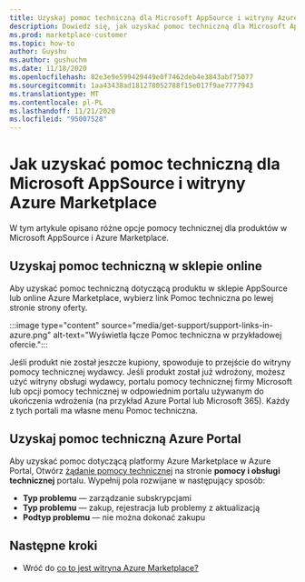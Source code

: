 ```yaml
---
title: Uzyskaj pomoc techniczną dla Microsoft AppSource i witryny Azure Marketplace
description: Dowiedz się, jak uzyskać pomoc techniczną dla Microsoft AppSource i witryny Azure Marketplace.
ms.prod: marketplace-customer
ms.topic: how-to
author: Guyshu
ms.author: gushuchm
ms.date: 11/18/2020
ms.openlocfilehash: 82e3e9e599429449e0f7462deb4e3843abf75077
ms.sourcegitcommit: 1aa43438ad181278052788f15e017f9ae7777943
ms.translationtype: MT
ms.contentlocale: pl-PL
ms.lasthandoff: 11/21/2020
ms.locfileid: "95007528"
---
```

# <a name="how-to-get-support-for-microsoft-appsource-and-azure-marketplace"></a>Jak uzyskać pomoc techniczną dla Microsoft AppSource i witryny Azure Marketplace

W tym artykule opisano różne opcje pomocy technicznej dla produktów w Microsoft AppSource i Azure Marketplace. 

## <a name="get-support-in-an-online-store"></a>Uzyskaj pomoc techniczną w sklepie online

Aby uzyskać pomoc techniczną dotyczącą produktu w sklepie AppSource lub online Azure Marketplace, wybierz link Pomoc techniczna po lewej stronie strony oferty. 

:::image type="content" source="media/get-support/support-links-in-azure.png" alt-text="Wyświetla łącze Pomoc techniczna w przykładowej ofercie.":::

Jeśli produkt nie został jeszcze kupiony, spowoduje to przejście do witryny pomocy technicznej wydawcy. Jeśli produkt został już wdrożony, możesz użyć witryny obsługi wydawcy, portalu pomocy technicznej firmy Microsoft lub opcji pomocy technicznej w odpowiednim portalu używanym do ukończenia wdrożenia (na przykład Azure Portal lub Microsoft 365). Każdy z tych portali ma własne menu Pomoc techniczna.

## <a name="get-support-from-the-azure-portal"></a>Uzyskaj pomoc techniczną Azure Portal

Aby uzyskać pomoc dotyczącą platformy Azure Marketplace w Azure Portal, Otwórz [żądanie pomocy technicznej](https://portal.azure.com/#blade/Microsoft_Azure_Support/HelpAndSupportBlade/newsupportrequest) na stronie **pomocy i obsługi technicznej** portalu. Wypełnij pola rozwijane w następujący sposób:

- **Typ problemu** — zarządzanie subskrypcjami
- **Typ problemu** — zakup, rejestracja lub problemy z aktualizacją
- **Podtyp problemu** — nie można dokonać zakupu

## <a name="next-steps"></a>Następne kroki

- Wróć do [co to jest witryna Azure Marketplace?](azure-marketplace-overview.md)
